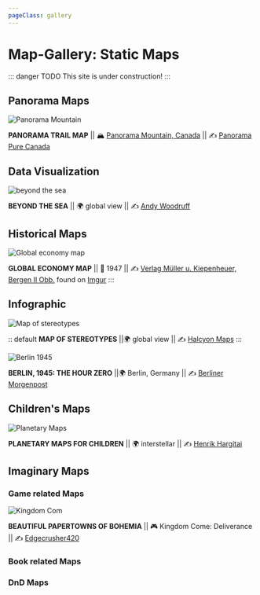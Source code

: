 ```yaml
---
pageClass: gallery
---
```

# Map-Gallery: Static Maps

::: danger TODO
This site is under construction!
:::

## Panorama Maps
![Panorama Mountain](https://www.panoramaresort.com/assets/Winter_2019_20_Trail_Map_website.jpg)

__PANORAMA TRAIL MAP__ || :mountain_snow:  [Panorama Mountain, Canada](https://www.google.de/maps/@50.44175,-116.2304863,14.01z/data=!5m1!1e4) || :writing_hand:  [Panorama Pure Canada](https://www.panoramaresort.com/assets/Winter_2019_20_Trail_Map.pdf)


## Data Visualization

![beyond the sea](http://andywoodruff.com/blog/wp-content/uploads/2016/03/australia.jpg)

__BEYOND THE SEA__ || :earth_africa: global view || :writing_hand:  [Andy Woodruff](http://andywoodruff.com/blog/beyond-the-sea/)


## Historical Maps

![Global economy map](https://i.imgur.com/qVBb5dW.jpg)

__GLOBAL ECONOMY MAP__ || :calendar: 1947 || :writing_hand:  [Verlag Müller u. Kiepenheuer, Bergen II Obb.](http://saarland.digicult-museen.net/objekte/6603) found on [Imgur](https://imgur.com/qVBb5dW)
:::

## Infographic 

![Map of stereotypes](https://images.squarespace-cdn.com/content/v1/55a676ebe4b0e7324c26d410/1459594527468-JYBNEE4XGXV24FB311PR/ke17ZwdGBToddI8pDm48kFIqeyKIx_4CypQkVpvjGEhZw-zPPgdn4jUwVcJE1ZvWQUxwkmyExglNqGp0IvTJZamWLI2zvYWH8K3-s_4yszcp2ryTI0HqTOaaUohrI8PIPVlqm4eRhrC4xHj1sUz6u8KOKL79uYahDQ3N51Lax9cKMshLAGzx4R3EDFOm1kBS/Stereotypes4.jpg?format=1500w)

:: default
__MAP OF STEREOTYPES__ ||:earth_africa: global view || :writing_hand:  [Halcyon Maps](https://www.halcyonmaps.com/the-map-of-stereotypes/)
:::

![Berlin 1945](http://visualoop.com/media/2016/03/Stunde-Null-Berlin-1945-1040x676.jpg)

__BERLIN, 1945: THE HOUR ZERO__ ||:earth_africa: Berlin, Germany || :writing_hand:  [Berliner Morgenpost](http://visualoop.com/infographics/berlin-1945-the-hour-zero)


## Children's Maps

![Planetary Maps](https://childrensmaps.files.wordpress.com/2014/11/mars_en_m.jpg)

__PLANETARY MAPS FOR CHILDREN__ || :earth_africa: interstellar || :writing_hand:  [Henrik Hargitai](https://childrensmaps.wordpress.com/planetary-maps-for-children/)


## Imaginary Maps 

### Game related Maps

![Kingdom Com](https://i.postimg.cc/mchMXZsR/Full-Map-Hi-Res-cut.jpg)

__BEAUTIFUL PAPERTOWNS OF BOHEMIA__ || :video_game:  Kingdom Come: Deliverance || :writing_hand:  [Edgecrusher420](https://forum.kingdomcomerpg.com/t/all-16-kingdom-come-deliverance-maps-high-resolution-no-markers/66445)


### Book related Maps

### DnD Maps
<!--


https://www.loc.gov/resource/g9930.ct001880/


https://www.youtube.com/watch?time_continue=19&v=3Jhac84QdpA

-->